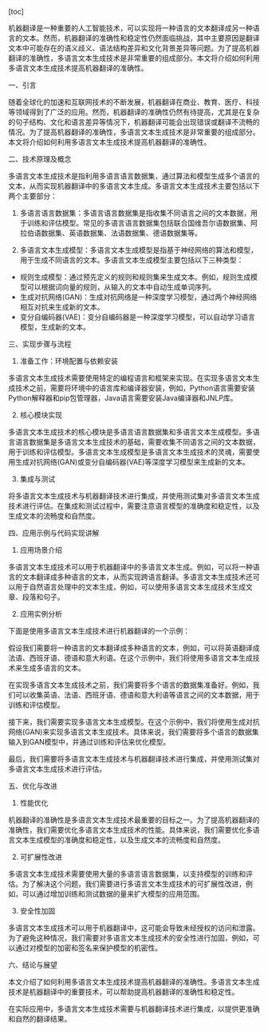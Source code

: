 
[toc]                    
                
                
机器翻译是一种重要的人工智能技术，可以实现将一种语言的文本翻译成另一种语言的文本。然而，机器翻译的准确性和稳定性仍然面临挑战，其中主要原因是翻译文本中可能存在的语义歧义、语法结构差异和文化背景差异等问题。为了提高机器翻译的准确性，多语言文本生成技术是非常重要的组成部分。本文将介绍如何利用多语言文本生成技术提高机器翻译的准确性。

一、引言

随着全球化的加速和互联网技术的不断发展，机器翻译在商业、教育、医疗、科技等领域得到了广泛的应用。然而，机器翻译的准确性仍然有待提高，尤其是在复杂的句子结构、文化和语言差异等情况下，机器翻译可能会出现错误或翻译不流畅的情况。为了提高机器翻译的准确性，多语言文本生成技术是非常重要的组成部分。本文将介绍如何利用多语言文本生成技术提高机器翻译的准确性。

二、技术原理及概念

多语言文本生成技术是指利用多语言语言数据集，通过算法和模型生成多个语言的文本，从而实现机器翻译中的多语言文本生成。多语言文本生成技术主要包括以下两个主要部分：

1. 多语言语言数据集：多语言语言数据集是指收集不同语言之间的文本数据，用于训练和评估模型。常见的多语言语言数据集包括联合国维吾尔语数据集、阿拉伯语数据集、英语数据集、法语数据集、德语数据集等。

2. 多语言文本生成模型：多语言文本生成模型是指基于神经网络的算法和模型，用于生成不同语言的文本。多语言文本生成模型主要包括以下三种类型：

- 规则生成模型：通过预先定义的规则和规则集来生成文本。例如，规则生成模型可以根据词向量的规则，从输入的文本中自动生成单词序列。
- 生成对抗网络(GAN)：生成对抗网络是一种深度学习模型，通过两个神经网络相互对抗来生成新的文本。
- 变分自编码器(VAE)：变分自编码器是一种深度学习模型，可以自动学习语言模型，生成新的文本。

三、实现步骤与流程

1. 准备工作：环境配置与依赖安装

多语言文本生成技术需要使用特定的编程语言和框架来实现。在实现多语言文本生成技术之前，需要将环境中的语言库和编译器安装，例如，Python语言需要安装Python解释器和pip包管理器，Java语言需要安装Java编译器和JNLP库。

2. 核心模块实现

多语言文本生成技术的核心模块是多语言语言数据集和多语言文本生成模型。多语言语言数据集是多语言文本生成技术的基础，需要收集不同语言之间的文本数据，用于训练和评估模型。多语言文本生成模型是多语言文本生成技术的灵魂，需要使用生成对抗网络(GAN)或变分自编码器(VAE)等深度学习模型来生成新的文本。

3. 集成与测试

将多语言文本生成技术与机器翻译技术进行集成，并使用测试集对多语言文本生成技术进行评估。在集成和测试过程中，需要注意语言模型的准确度和稳定性，以及生成文本的流畅度和自然度。

四、应用示例与代码实现讲解

1. 应用场景介绍

多语言文本生成技术可以用于机器翻译中的多语言文本生成。例如，可以将一种语言的文本翻译成多种语言的文本，从而实现跨语言翻译。多语言文本生成技术还可以用于自然语言处理中的文本生成，例如，可以使用多语言文本生成技术生成文章、段落和句子。

2. 应用实例分析

下面是使用多语言文本生成技术进行机器翻译的一个示例：

假设我们需要将一种语言的文本翻译成多种语言的文本，例如，可以将英语翻译成法语、西班牙语、德语和意大利语。在这个示例中，我们将使用多语言文本生成技术来生成多语言的文本。

在实现多语言文本生成技术之前，我们需要将多个语言的数据集准备好。例如，我们可以收集英语、法语、西班牙语、德语和意大利语等语言之间的文本数据，用于训练和评估模型。

接下来，我们需要实现多语言文本生成模型。在这个示例中，我们将使用生成对抗网络(GAN)来实现多语言文本生成技术。具体来说，我们需要将多个语言的数据集输入到GAN模型中，并通过训练和评估来优化模型。

最后，我们需要将多语言文本生成技术与机器翻译技术进行集成，并使用测试集对多语言文本生成技术进行评估。

五、优化与改进

1. 性能优化

机器翻译的准确性是多语言文本生成技术最重要的目标之一。为了提高机器翻译的准确性，我们需要优化多语言文本生成技术的性能。具体来说，我们需要优化多语言文本生成模型的准确度和稳定性，以及生成文本的流畅度和自然度。

2. 可扩展性改进

多语言文本生成技术需要使用大量的多语言语言数据集，以支持模型的训练和评估。为了解决这个问题，我们需要进行多语言文本生成技术的可扩展性改进，例如，可以通过增加训练和测试数据的量来扩大模型的应用范围。

3. 安全性加固

多语言文本生成技术可以用于机器翻译中，这可能会导致未经授权的访问和泄露。为了避免这种情况，我们需要对多语言文本生成技术的安全性进行加固，例如，可以通过对模型的加密和签名来保护模型的机密性。

六、结论与展望

本文介绍了如何利用多语言文本生成技术提高机器翻译的准确性。多语言文本生成技术是机器翻译中的重要技术，可以帮助提高机器翻译的准确性和稳定性。

在实际应用中，多语言文本生成技术需要与机器翻译技术进行集成，以提供更准确和自然的翻译结果。

